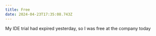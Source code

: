 ```yaml
---
title: Free
date: 2024-04-23T17:35:08.743Z
---
```


My IDE trial had expired yesterday, so I was free at the company today
